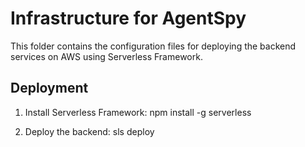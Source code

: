 # Infrastructure for AgentSpy

This folder contains the configuration files for deploying the backend services on AWS using Serverless Framework.

## Deployment

1. Install Serverless Framework:
   npm install -g serverless

2. Deploy the backend:
   sls deploy
